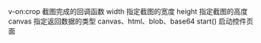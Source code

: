 
<image-corppie ref="icorp" v-on:crop="crop" width="400" height="400" type="canvas"></image-corppie>


 v-on:crop 截图完成的回调函数
 width 指定截图的宽度
 height 指定截图的高度
 canvas 指定返回数据的类型 canvas、html、blob、base64
 start() 启动控件页面
